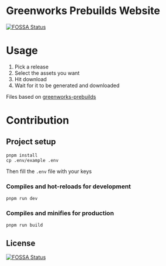 # Greenworks Prebuilds Website
[![FOSSA Status](https://app.fossa.io/api/projects/git%2Bgithub.com%2FElectronForConstruct%2Fgreenworks-prebuilds-website.svg?type=shield)](https://app.fossa.io/projects/git%2Bgithub.com%2FElectronForConstruct%2Fgreenworks-prebuilds-website?ref=badge_shield)


# Usage
1. Pick a release
2. Select the assets you want
3. Hit download
4. Wait for it to be generated and downloaded

Files based on [greenworks-prebuilds](https://github.com/ElectronForConstruct/greenworks-prebuilds)

# Contribution
## Project setup
```
pnpm install
cp .env/example .env
```
Then fill the `.env` file with your keys

### Compiles and hot-reloads for development
```
pnpm run dev
```

### Compiles and minifies for production
```
pnpm run build
```

## License
[![FOSSA Status](https://app.fossa.io/api/projects/git%2Bgithub.com%2FElectronForConstruct%2Fgreenworks-prebuilds-website.svg?type=large)](https://app.fossa.io/projects/git%2Bgithub.com%2FElectronForConstruct%2Fgreenworks-prebuilds-website?ref=badge_large)